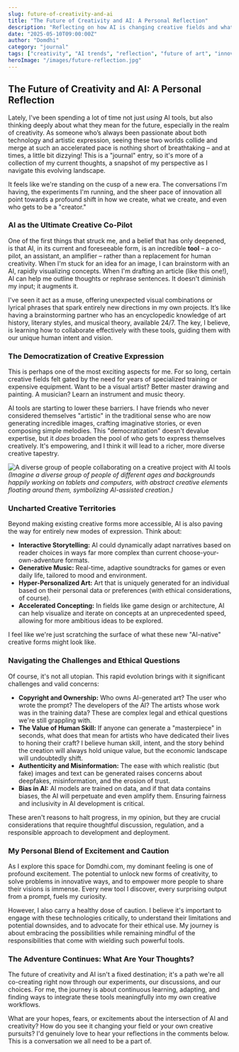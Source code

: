 ```yaml
---
slug: future-of-creativity-and-ai
title: "The Future of Creativity and AI: A Personal Reflection"
description: "Reflecting on how AI is changing creative fields and what it means for all of us."
date: "2025-05-10T09:00:00Z"
author: "Domdhi"
category: "journal"
tags: ["creativity", "AI trends", "reflection", "future of art", "innovation", "AI ethics", "artistic tools"]
heroImage: "/images/future-reflection.jpg"
---
```

## The Future of Creativity and AI: A Personal Reflection

Lately, I've been spending a lot of time not just *using* AI tools, but also thinking deeply about what they mean for the future, especially in the realm of creativity. As someone who’s always been passionate about both technology and artistic expression, seeing these two worlds collide and merge at such an accelerated pace is nothing short of breathtaking – and at times, a little bit dizzying! This is a "journal" entry, so it's more of a collection of my current thoughts, a snapshot of my perspective as I navigate this evolving landscape.

It feels like we're standing on the cusp of a new era. The conversations I'm having, the experiments I'm running, and the sheer pace of innovation all point towards a profound shift in how we create, what we create, and even who gets to be a "creator."

### AI as the Ultimate Creative Co-Pilot

One of the first things that struck me, and a belief that has only deepened, is that AI, in its current and foreseeable form, is an incredible **tool** – a co-pilot, an assistant, an amplifier – rather than a replacement for human creativity. When I'm stuck for an idea for an image, I can brainstorm with an AI, rapidly visualizing concepts. When I'm drafting an article (like this one!), AI can help me outline thoughts or rephrase sentences. It doesn't diminish my input; it augments it.

I've seen it act as a muse, offering unexpected visual combinations or lyrical phrases that spark entirely new directions in my own projects. It’s like having a brainstorming partner who has an encyclopedic knowledge of art history, literary styles, and musical theory, available 24/7. The key, I believe, is learning how to collaborate effectively with these tools, guiding them with our unique human intent and vision.

### The Democratization of Creative Expression

This is perhaps one of the most exciting aspects for me. For so long, certain creative fields felt gated by the need for years of specialized training or expensive equipment. Want to be a visual artist? Better master drawing and painting. A musician? Learn an instrument and music theory.

AI tools are starting to lower these barriers. I have friends who never considered themselves "artistic" in the traditional sense who are now generating incredible images, crafting imaginative stories, or even composing simple melodies. This "democratization" doesn't devalue expertise, but it *does* broaden the pool of who gets to express themselves creatively. It's empowering, and I think it will lead to a richer, more diverse creative tapestry.

![A diverse group of people collaborating on a creative project with AI tools](/images/ai-democratization-creativity.jpg)
*(Imagine a diverse group of people of different ages and backgrounds happily working on tablets and computers, with abstract creative elements floating around them, symbolizing AI-assisted creation.)*

### Uncharted Creative Territories

Beyond making existing creative forms more accessible, AI is also paving the way for entirely new modes of expression. Think about:
*   **Interactive Storytelling:** AI could dynamically adapt narratives based on reader choices in ways far more complex than current choose-your-own-adventure formats.
*   **Generative Music:** Real-time, adaptive soundtracks for games or even daily life, tailored to mood and environment.
*   **Hyper-Personalized Art:** Art that is uniquely generated for an individual based on their personal data or preferences (with ethical considerations, of course).
*   **Accelerated Concepting:** In fields like game design or architecture, AI can help visualize and iterate on concepts at an unprecedented speed, allowing for more ambitious ideas to be explored.

I feel like we're just scratching the surface of what these new "AI-native" creative forms might look like.

### Navigating the Challenges and Ethical Questions

Of course, it's not all utopian. This rapid evolution brings with it significant challenges and valid concerns:
*   **Copyright and Ownership:** Who owns AI-generated art? The user who wrote the prompt? The developers of the AI? The artists whose work was in the training data? These are complex legal and ethical questions we're still grappling with.
*   **The Value of Human Skill:** If anyone can generate a "masterpiece" in seconds, what does that mean for artists who have dedicated their lives to honing their craft? I believe human skill, intent, and the story behind the creation will always hold unique value, but the economic landscape will undoubtedly shift.
*   **Authenticity and Misinformation:** The ease with which realistic (but fake) images and text can be generated raises concerns about deepfakes, misinformation, and the erosion of trust.
*   **Bias in AI:** AI models are trained on data, and if that data contains biases, the AI will perpetuate and even amplify them. Ensuring fairness and inclusivity in AI development is critical.

These aren't reasons to halt progress, in my opinion, but they are crucial considerations that require thoughtful discussion, regulation, and a responsible approach to development and deployment.

### My Personal Blend of Excitement and Caution

As I explore this space for Domdhi.com, my dominant feeling is one of profound excitement. The potential to unlock new forms of creativity, to solve problems in innovative ways, and to empower more people to share their visions is immense. Every new tool I discover, every surprising output from a prompt, fuels my curiosity.

However, I also carry a healthy dose of caution. I believe it's important to engage with these technologies critically, to understand their limitations and potential downsides, and to advocate for their ethical use. My journey is about embracing the possibilities while remaining mindful of the responsibilities that come with wielding such powerful tools.

### The Adventure Continues: What Are Your Thoughts?

The future of creativity and AI isn't a fixed destination; it's a path we're all co-creating right now through our experiments, our discussions, and our choices. For me, the journey is about continuous learning, adapting, and finding ways to integrate these tools meaningfully into my own creative workflows.

What are your hopes, fears, or excitements about the intersection of AI and creativity? How do you see it changing your field or your own creative pursuits? I'd genuinely love to hear your reflections in the comments below. This is a conversation we all need to be a part of.